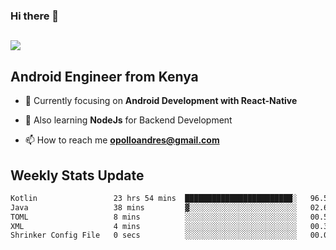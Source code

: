 ### Hi there 👋
<h2 align="left"><img src="https://readme-typing-svg.herokuapp.com?color=000000&lines=I'm+Andrew+Opollo😊;Welcome+to+my+Github😜"> </h2>

## Android Engineer from Kenya


- 🌱 Currently focusing on **Android Development with React-Native**

- 🔭 Also learning **NodeJs** for Backend Development

- 📫 How to reach me **opolloandres@gmail.com**


## Weekly Stats Update
<!--START_SECTION:waka-->

```txt
Kotlin                 23 hrs 54 mins  ████████████████████████░   96.51 %
Java                   38 mins         ▓░░░░░░░░░░░░░░░░░░░░░░░░   02.60 %
TOML                   8 mins          ░░░░░░░░░░░░░░░░░░░░░░░░░   00.55 %
XML                    4 mins          ░░░░░░░░░░░░░░░░░░░░░░░░░   00.33 %
Shrinker Config File   0 secs          ░░░░░░░░░░░░░░░░░░░░░░░░░   00.01 %
```

<!--END_SECTION:waka-->



